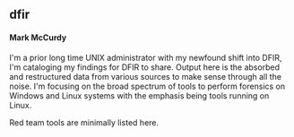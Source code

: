 ## dfir
#### Mark McCurdy  
I'm a prior long time UNIX administrator with my newfound shift into DFIR, I'm cataloging my findings for DFIR to share.  Output here is the absorbed and restructured data from various sources to make sense through all the noise.  I'm focusing on the broad spectrum of tools to perform forensics on Windows and Linux systems with the emphasis being tools running on Linux.  
  
Red team tools are minimally listed here.
